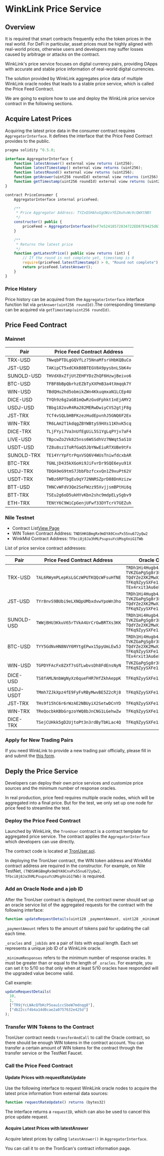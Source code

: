 # WinkLink Price Service

## Overview

It is required that smart contracts frequently echo the token prices in the real world. For DeFi in particular, asset prices must be highly aligned with real-world prices, otherwise users and developers may suffer losses caused by arbitrage or attacks on the contract.

WinkLink's price service focuses on digital currency pairs, providing DApps with accurate and stable price information of real-world digital currencies.

The solution provided by WinkLink aggregates price data of multiple WinkLink oracle nodes that leads to a stable price service, which is called the Price Feed Contract.

We are going to explore how to use and deploy the WinkLink price service contract in the following sections.

## Acquire Latest Prices

Acquiring the latest price data in the consumer contract requires `AggregatorInterface`. It defines the interface that the Price Feed Contract provides to the public.

```js
pragma solidity ^0.5.0;

interface AggregatorInterface {
    function latestAnswer() external view returns (int256);
    function latestTimestamp() external view returns (uint256);
    function latestRound() external view returns (uint256);
    function getAnswer(uint256 roundId) external view returns (int256);
    function getTimestamp(uint256 roundId) external view returns (uint256);
}

contract PriceConsumer {
    AggregatorInterface internal priceFeed;

    /**
     * Price Aggregator Address: TYZxQSHAhxGgUWzxYEZAohvWc9cQWXtNBt
     */
    constructor() public {
        priceFeed = AggregatorInterface(0xF7e52418572834722ED87E9425d673FEdBD55a0e);
    }

    /**
     * Returns the latest price
     */
    function getLatestPrice() public view returns (int) {
        // If the round is not complete yet, timestamp is 0
        require(priceFeed.latestTimestamp() > 0, "Round not complete");
        return priceFeed.latestAnswer();
    }
}
```

### Price History

Price history can be acquired from the `AggregatorInterface` interface function list via `getAnswer(uint256 roundId)`.The corresponding timestamp can be acquired via `getTimestamp(uint256 roundId)`.

## Price Feed Contract

### Mainnet

| Pair     | Price Feed Contract Address          |
| -------- | ------------------------------------ |
| TRX-USD  | `TNwqbPTDLgGQVfLz75NnaMfsrVHbKQBuCo` |
| JST-USD  | `TAKipCT5xdCKkB8BTEGV8A9pysbnLSbK4v` |
| SUNOLD-USD  | `THVdX8xZfjUtZEHFYDzZhQF6HzwjBeivo6` |
| BTC-USD  | `TFBF8bBpQbrhzEZbTyXXPmB3a4tXmqqk7Y` |
| WIN-USD  | `TBdQHu2hd5obmikZWn4KkuqmxaN1LCEp4U` |
| DICE-USD | `TYQh9z6g2aGB1mQwRzGvdFphkt1nEjAMY2` |
| USDJ-USD | `TBbg182ovR4Ra282MERwDwiyCVS2gtjF8g` |
| JST-TRX  | `TCf4vSQLbHBFKzezHudEpvnhJ5GNQ6F2Ex` |
| WIN-TRX  | `TR6LAm2T1kdqgZBYWBtyS9HXs11KhvK5cq` |
| DICE-TRX | `TLjFYyi7Va3nUfEgUiL5S1YgLqPYjv7aF4` |
| LIVE-USD | `TBpcwZo2Vk825nss6WSSdhVz7NWqt5aS1U` |
| USDT-USD | `TZ8u8sz1ToRfGaQ5JbYNwEiuRTXUBe9tFx` |
| SUNOLD-TRX  | `TE14YrYpFtrPqxVSQ6V4WUsTniwfdcxbAR` |
| BTC-TRX  | `TGNLjD435kXGoHi9JiFvrDr9SQE6eyu91X` |
| USDJ-TRX | `TDQA9eG9tmS7JbbFbzfcxvQn1Z9xuPt62V` |
| USDT-TRX | `TWBz6RPTbgEu9qY72NNRSZprD88DnHzizw` |
| BTT-USD  | `THNCvWFdV3Qe2SeFWzz95XvjjsmBPtHi6q` |
| BTT-TRX  | `TSEu2g6oD5ukHYvKbn2shc9mdpELySgbv9` |
| ETH-TRX  | `TENtY6C9WiCpGenjUFwf33DYTcrV7GEZuh` |

### Nile Testnet

- Contract List[View Page](http://47.252.73.5:3300/#/solutions)
- WIN    Token Contract Address: `TNDSHKGBmgRx9mDYA9CnxPx55nu672yQw2`
- WinkMid Contract Address: `TFbci8j8Ja3hMLPsupsuYcUMsgXniG1TWb`

List of price service contract addresses:

<!-- NOTE: multiline table, auto-formated -->

| Pair      | Price Feed Contract Address          | Oracle Contract Address                                                                                                                                                                              | job id                                                                                                                                                                                     |
| --------- | ------------------------------------ | ---------------------------------------------------------------------------------------------------------------------------------------------------------------------------------------------------- | ------------------------------------------------------------------------------------------------------------------------------------------------------------------------------------------ |
| TRX-USD   | `TAL6RWymPLepKsLGCzWPUTKQQcWFsuHfNE` | `TRDh1Hi4Hugb4J7DiQfvW6mCf8xGTEsQ66`<br>`TVKZGaPgSg8r3Pjyd5LsvbYEM5WRwfMetc`<br>`TQdYZe2XK2MwXx4PgDLuTWy4rhsc1A87wu`<br>`TFKq9ZyySXFe1iCtWyYAFbJFCV9uEt5ghb`<br>`TEx4rxit3Au6ek5avy4Aiy1N6Fyt38AS3o` | `bb347a9a63324fd995a7159cb0c8348a`<br>`40691f5fd4b64ab4a5442477ed484d80`<br>`f7ccb652cc254a19b0b954c49af25926`<br>`38cd68072a6c4a0ca05e9b91976cf4f1`<br>`328697ef599043e1a301ae985d06aabf` |
| JST-USD   | `TYr8nvS9BUbi9eLXNQpUMbxdvwYpoWn3ho` | `TRDh1Hi4Hugb4J7DiQfvW6mCf8xGTEsQ66`<br>`TVKZGaPgSg8r3Pjyd5LsvbYEM5WRwfMetc`<br>`TQdYZe2XK2MwXx4PgDLuTWy4rhsc1A87wu`<br>`TFKq9ZyySXFe1iCtWyYAFbJFCV9uEt5ghb`                                         | `b09f188f336844e2b4f93ec7c2cc238f`<br>`ca97ef49175a44078c2c2933287915fd`<br>`1f26180c61824d25b822d76972f16d7d`<br>`c10608a577214eba904a7673d4e97fca`                                       |
| SUNOLD-USD   | `TWWjBHU3KkuV65rTVkA4UrCrGwBRTXs3KK` | `TRDh1Hi4Hugb4J7DiQfvW6mCf8xGTEsQ66`<br>`TVKZGaPgSg8r3Pjyd5LsvbYEM5WRwfMetc`<br>`TQdYZe2XK2MwXx4PgDLuTWy4rhsc1A87wu`<br>`TFKq9ZyySXFe1iCtWyYAFbJFCV9uEt5ghb`                                         | `884366e5e9e441d6a792f77907778345`<br>`e109e9a1dc26475a834446509468ac59`<br>`d528c7c0d4784d0d9b53b932694b44fe`<br>`3f0a614654704ec3b50da1612b478ecb`                                       |
| BTC-USD   | `TYY5GdNvHN8NVY6MYtgEPwx15pyUmLEw5J` | `TRDh1Hi4Hugb4J7DiQfvW6mCf8xGTEsQ66`<br>`TVKZGaPgSg8r3Pjyd5LsvbYEM5WRwfMetc`<br>`TQdYZe2XK2MwXx4PgDLuTWy4rhsc1A87wu`<br>`TFKq9ZyySXFe1iCtWyYAFbJFCV9uEt5ghb`<br>`TEx4rxit3Au6ek5avy4Aiy1N6Fyt38AS3o` | `5a0f83ca61d74bad961acd0912adc53f`<br>`4f929a07ad1b4efba8fa686ad9641738`<br>`7c2457a191bf43488419adf7c48d4ff0`<br>`83d851c6627e4fed8c0e24292e1dc42f`<br>`1fc45a68c7f346229f08aee1982daa0e` |
| WIN-USD   | `TGPDYFAcFx8ZXf7sGTLwbvsDh8FdEnsNyN` | `TVKZGaPgSg8r3Pjyd5LsvbYEM5WRwfMetc`<br>`TFKq9ZyySXFe1iCtWyYAFbJFCV9uEt5ghb`                                                                                                                         | `2f6c1f3dbb634e60910da542df34a94a`<br>`ca4821f3c5ef4b2cb8ee330a6f634520`                                                                                                                   |
| DICE-USD  | `TS8fAMLNnbWgNyXz6queFHR7HfZkhAeppK` | `TFKq9ZyySXFe1iCtWyYAFbJFCV9uEt5ghb`                                                                                                                                                                 | `ad7888ed606d4b249edd298791f0c2d7`                                                                                                                                                         |
| USDJ-USDT | `TMmh7ZJkXpz4fE9FyFvRByMwvBE5Z2cRj8` | `TFKq9ZyySXFe1iCtWyYAFbJFCV9uEt5ghb`                                                                                                                                                                 | `b0ec07370a734d0cbdfabf6fe0e903c0`                                                                                                                                                         |
| JST-TRX   | `THs9f15hC6r6rWzAE2NBUyiX2SetwDCnYD` | `TFKq9ZyySXFe1iCtWyYAFbJFCV9uEt5ghb`                                                                                                                                                                 | `4ac87bf722da4659ae9989c2ad7646ae`                                                                                                                                                         |
| WIN-TRX   | `TReQocbkKBbGrgzoYWQ8bJnCNG1LGehwZw` | `TFKq9ZyySXFe1iCtWyYAFbJFCV9uEt5ghb`                                                                                                                                                                 | `febfcef0ce234fbdabaad191f2c4c542`                                                                                                                                                         |
| DICE-TRX  | `TSejCUHkk5gD2UjtoPt3n3rdByTbKLac4Q` | `TFKq9ZyySXFe1iCtWyYAFbJFCV9uEt5ghb`                                                                                                                                                                 | `c22e485bb31a4680b7eff3dc590d8c8f`                                                                                                                                                         |

### Apply for New Trading Pairs

If you need WinkLink to provide a new trading pair officially,
please fill in and submit the [this form](https://docs.google.com/forms/d/e/1FAIpQLSdt0xu6Sw7llvV0yu-4qJGkh3gvfBVFr_YPv01CEl7P19yXSQ/viewform).

## Deply the Price Service

Developers can deploy their own price services and customize price sources and the minimum number of response oracles.

In real production, price feed requires multiple oracle nodes, which will be aggregated into a final price. But for the test, we only set up one node for price feed to streamline the test.

### Deploy the Price Feed Contract

Launched by WinkLink, the `TronUser` contract is a contract template for aggregated price service. The contract applies the `AggregatorInterface` which developers can use directly.

The contract code is located at [TronUser.sol](https://github.com/wink-link/winklink/blob/master/tvm-contracts/v1.0/TronUser.sol).

In deploying the TronUser contract, the WIN token address and WinkMid contract address are required in the constructor. For example, on Nile TestNet,
`(TNDSHKGBmgRx9mDYA9CnxPx55nu672yQw2, TFbci8j8Ja3hMLPsupsuYcUMsgXniG1TWb)` is required.

### Add an Oracle Node and a job ID

After the TronUser contract is deployed, the contract owner should set up an oracle service list of the aggregated requests for the contract with the following interface:

```js
function updateRequestDetails(uint128 _paymentAmount, uint128 _minimumResponses, address[] _oracles, bytes32[] _jobIds)
```

`_paymentAmount` refers to the amount of tokens paid for updating the call each time.

`_oracles` and `_jobIds` are a pair of lists with equal length. Each set represents a unique job ID of a WinkLink oracle.

`_minimumResponses` refers to the minimum number of response oracles. It must be greater than or equal to the length of `_oracles`. For example, you can set it to 5/10 so that only when at least 5/10 oracles have responded will the upgraded value become valid.

Call example:

```js
updateRequestDetails(
  10,
  1,
  ["TR9jYcLWAcQfbKcP5oau1ccSbeW7mdnqg8"],
  ["db22ccf4b4a14d0cae2a0757632e425d"]
);
```

### Transfer WIN Tokens to the Contract

TronUser contract needs `transferAndCall` to call the Oracle contract, so there should be enough WIN tokens in the contract account. You can transfer a certain amount of WIN tokens for the contract through the transfer service or the TestNet Faucet.

### Call the Price Feed Contract

#### Update Prices with requestRateUpdate

Use the following interface to request WinkLink oracle nodes to acquire the latest price information from external data sources:

```js
function requestRateUpdate() returns (bytes32)
```

The interface returns a `requestID`, which can also be used to cancel this price update request.

#### Acquire Latest Prices with latestAnswer

Acquire latest prices by calling `latestAnswer()` in `AggregatorInterface`.

You can call it to on the TronScan's contract information page.
